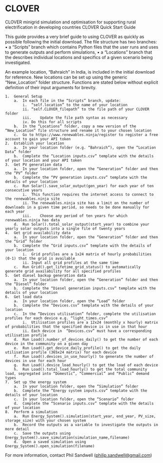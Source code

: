 # CLOVER
CLOVER minigrid simulation and optimisation for supporting rural electrification in developing countries
CLOVER Quick Start Guide

This guide provides a very brief guide to using CLOVER as quickly as possible following the initial download. The file structure has two branches: 
	▪	a “Scripts” branch which contains Python files that the user runs and uses to generate outputs and perform simulations, 
	▪	a “Locations” branch that the describes individual locations and specifics of a given scenario being investigated. 

An example location, “Bahraich” in India, is included in the initial download for reference. New locations can be set up using the generic “New_Location” folder structure. Functions are stated below without explicit definition of their input arguments for brevity. 

	1.	General Setup
		a.	In each file in the “Scripts” branch, update:
			i.	“self.location” to the name of your location
			ii.	“self.CLOVER_filepath” to the file path of your CLOVER folder
			iii.	Update the file path syntax as necessary
			iv.	Do this for all scripts
		b.	In the “Locations” folder, copy a new version of the “New_Location” file structure and rename it to your chosen location
		c.	Go to https://www.renewables.ninja/register to register a free account to gain your API token 
	2.	Establish your location
		a.	In your location folder (e.g. “Bahraich”), open the “Location Data” folder
		b.	Complete the “Location inputs.csv” template with the details of your location and your API token 
	3.	Get PV generation data
		a.	In your location folder, open the “Generation” folder and then the “PV” folder
		b.	Complete the “PV generation inputs.csv” template with the details of your location
		c.	Run Solar().save_solar_output(gen_year) for each year of ten consecutive years
			i.	This function requires the internet access to connect to the renewables.ninja site
			ii.	The renewables.ninja site has a limit on the number of downloads in a given time period, so needs to be done manually for each year
			iii.	Choose any period of ten years for which renewables.ninja has data
		d.	Run Solar().total_solar_output(start_year) to combine your yearly solar outputs into a single file of twenty years
	4.	Get grid availability data
		a.	In your location folder, open the “Generation” folder and then the “Grid” folder
		b.	Complete the “Grid inputs.csv” template with the details of your location
			i.	Grid profiles are a 1x24 matrix of hourly probabilities (0-1) that the grid is available
			ii.	Input all grid profiles at the same time
		c.	Run Grid().get_lifetime_grid_status() to automatically generate grid availability for all specified profiles
	5.	Get diesel backup generation data
		a.	In your location folder, open the “Generation” folder and then the “Diesel” folder
		b.	Complete the “Diesel generation inputs.csv” template with the details of your location
	6.	Get load data
		a.	In your location folder, open the “Load” folder
		b.	Complete the “Devices.csv” template with the details of your location
		c.	In the “Devices utilisation” folder, complete the utilisation profiles for each device e.g. “light_times.csv”
			i.	Utilisation profiles are a 12x24 (monthly x hourly) matrix of probabilities that the specified device is in use in that hour
			ii.	Each device in  “Devices.csv” must have a corresponding utilisation profile
		d.	Run Load().number_of_devices_daily() to get the number of each device in the community on a given day
		e.	Run Load().get_device_daily_profile() to get the daily utilisation profile (365x24 matrix) for each device
		f.	Run Load().devices_in_use_hourly() to generate the number of devices in use for each hour
		g.	Run Load().device_load_hourly() to get the load of each device
		h.	Run Load().total_load_hourly() to get the total community load, segregated into “Domestic”, “Commercial” and “Public” demand types
	7.	Set up the energy system
		a.	In your location folder, open the “Simulation” folder
		b.	Complete the “Energy system inputs.csv” template with the details of your location
		c.	In your location folder, open the “Scenario” folder
		d.	Complete the “Scenario inputs.csv” template with the details of your location
	8.	Perform a simulation
		a.	Run Energy_System().simulation(start_year, end_year, PV_size, storage_size) with your chosen system
		b.	Record the outputs as a variable to investigate the outputs in more detail
		c.	Save the outputs using Energy_System().save_simulation(simulation_name,filename)
		d.	Open a saved simulation using Energy_System().open_simulation(filename)

For more information, contact Phil Sandwell (philip.sandwell@gmail.com)
